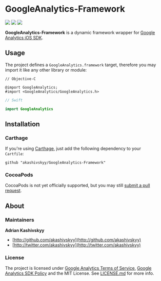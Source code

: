 # GoogleAnalytics-Framework

[![](https://img.shields.io/github/release/akashivskyy/GoogleAnalytics-Framework.svg)](https://github.com/akashivskyy/GoogleAnalytics-Framework/releases)
[![](https://img.shields.io/badge/carthage-compatible-brightgreen.svg)](https://github.com/Carthage/Carthage)
[![](https://img.shields.io/badge/cocoapods-incompatible-red.svg)](https://github.com/Carthage/Carthage)

**GoogleAnalytics-Framework** is a dynamic framework wrapper for [Google Analytics iOS SDK](https://developers.google.com/analytics/devguides/collection/ios/v3/).

## Usage

The project defines a `GoogleAnalytics.framework` target, therefore you may import it like any other library or module:

```objc
// Objective-C

@import GoogleAnalytics;
#import <GoogleAnalytics/GoogleAnalytics.h>
```

```swift
// Swift

import GoogleAnalytics
```

## Installation

### Carthage

If you're using [Carthage](https://github.com/Carthage/Carthage), just add the following dependency to your `Cartfile`:

```none
github "akashivskyy/GoogleAnalytics-Framework"
```

### CocoaPods

CocoaPods is not yet officially supported, but you may still [submit a pull request](https://github.com/akashivskyy/GoogleAnalytics-Framework/pulls).

## About

### Maintainers

**Adrian Kashivskyy**

- [http://github.com/akashivskyy](http://github.com/akashivskyy)
- [http://twitter.com/akashivskyy](http://twitter.com/akashivskyy)

### License

The project is licensed under [Google Analytics Terms of Service](http://www.google.com/analytics/terms/us.html), [Google Analytics SDK Policy](https://developers.google.com/analytics/devguides/collection/protocol/policy) and the MIT License. See [LICENSE.md](LICENSE.md) for more info.
